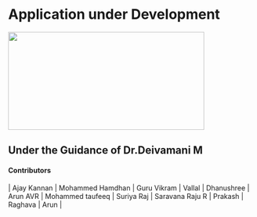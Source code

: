 <html>
  <head>
    
  </head>
  <body>
    <h1>Application under Development</h1>
    <img src="https://images.pexels.com/photos/324629/pexels-photo-324629.jpeg?auto=compress&cs=tinysrgb&w=1260&h=750&dpr=1" width="400px" height="200px"/>
    <h2>Under the Guidance of Dr.Deivamani M</h2>
    <h4>Contributors</h4>
    <span>| Ajay Kannan | </span>
    <span>Mohammed Hamdhan | </span>
    <span>Guru Vikram | </span>
    <span>Vallal | </span>
    <span>Dhanushree | </span>
    <span>Arun AVR | </span>
    <span>Mohammed taufeeq | </span>
    <span>Suriya Raj | </span>
    <span>Saravana Raju R | </span>
    <span>Prakash | </span>
    <span>Raghava | </span>
    <span>Arun | </span>
  </body>
</html>
